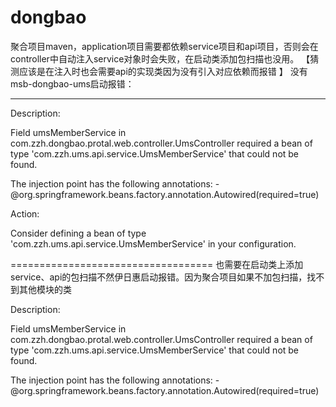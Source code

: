 # dongbao

聚合项目maven，application项目需要都依赖service项目和api项目，否则会在controller中自动注入service对象时会失败，在启动类添加包扫描也没用。
【猜测应该是在注入时也会需要api的实现类因为没有引入对应依赖而报错 】
没有msb-dongbao-ums启动报错：
***************************

Description:

Field umsMemberService in com.zzh.dongbao.protal.web.controller.UmsController required a bean of type 'com.zzh.ums.api.service.UmsMemberService' that could not be found.

The injection point has the following annotations:
	- @org.springframework.beans.factory.annotation.Autowired(required=true)


Action:

Consider defining a bean of type 'com.zzh.ums.api.service.UmsMemberService' in your configuration.


===================================
也需要在启动类上添加service、api的包扫描不然伊日惠启动报错。因为聚合项目如果不加包扫描，找不到其他模块的类

Description:

Field umsMemberService in com.zzh.dongbao.protal.web.controller.UmsController required a bean of type 'com.zzh.ums.api.service.UmsMemberService' that could not be found.

The injection point has the following annotations:
	- @org.springframework.beans.factory.annotation.Autowired(required=true)